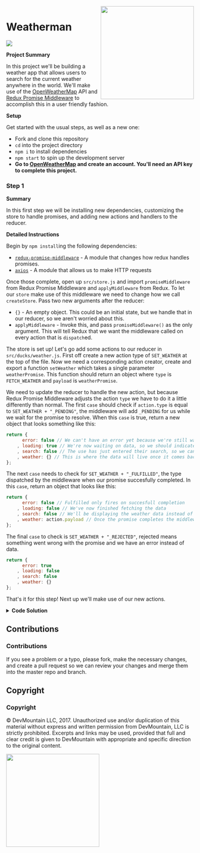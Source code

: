 <img src="https://devmounta.in/img/logowhiteblue.png" width="250" align="right">

# Weatherman

<img src="https://raw.githubusercontent.com/DevMountain/weatherman/master/solution.PNG"/>

**Project Summary**

In this project we'll be building a weather app that allows users to search for the current weather anywhere in the world. We'll make use of the [OpenWeatherMap](https://openweathermap.org/) API and [Redux Promise Middleware](https://github.com/pburtchaell/redux-promise-middleware) to accomplish this in a user friendly fashion.

**Setup**

Get started with the usual steps, as well as a new one:

* Fork and clone this repository
* `cd` into the project directory
* `npm i` to install dependencies
* `npm start` to spin up the development server
* **Go to [OpenWeatherMap](https://home.openweathermap.org/users/sign_up) and create an account. You'll need an API key to complete this project.**

### Step 1

**Summary**

In this first step we will be installing new dependencies, customizing the store to handle promises, and adding new actions and handlers to the reducer.

**Detailed Instructions**

Begin by `npm install`ing the following dependencies:

* [`redux-promise-middleware`](https://github.com/pburtchaell/redux-promise-middleware) - A module that changes how redux handles promises.
* [`axios`](https://github.com/mzabriskie/axios) - A module that allows us to make HTTP requests

Once those complete, open up `src/store.js` and import `promiseMiddleware` from Redux Promise Middleware and `applyMiddleware` from Redux. To let our `store` make use of this middleware we need to change how we call `createStore`. Pass two new arguments after the reducer:

* `{}` - An empty object. This could be an initial state, but we handle that in our reducer, so we aren't worried about this.
* `applyMiddleware` - Invoke this, and pass `promiseMiddleware()` as the only argument. This will tell Redux that we want the middleware called on every action that is `dispatch`ed.

The store is set up! Let's go add some actions to our reducer in `src/ducks/weather.js`. First off create a new action type of `SET_WEATHER` at the top of the file. Now we need a corresponding action creator, create and export a  function `setWeather` which takes a single parameter `weatherPromise`. This function should return an object where `type` is `FETCH_WEATHER` and `payload` is `weatherPromise`.

We need to update the reducer to handle the new action, but because Redux Promise Middleware adjusts the action `type` we have to do it a little differently than normal. The first `case` should check if `action.type` is equal to `SET_WEATHER + "_PENDING"`, the middleware will add `_PENDING` for us while we wait for the promise to resolve. When this `case` is true, return a new object that looks something like this:

```javascript
return {
	  error: false // We can't have an error yet because we're still waiting on the promise
	, loading: true // We're now waiting on data, so we should indicate to the user that something is loading
	, search: false // The use has just entered their search, so we can hide the search box now
	, weather: {} // This is where the data will live once it comes back to us
};
```

The next `case` needs to check for `SET_WEATHER + "_FULFILLED"`, the type dispatched by the middleware when our promise succesfully completed. In this `case`, return an object that looks like this:

```javascript
return {
	  error: false // Fulfilled only fires on succesfull completion
	, loading: false // We've now finished fetching the data
	, search: false // We'll be displaying the weather data instead of the search box
	, weather: action.payload // Once the promise completes the middleware will place the returned data onto `action.payload`
};
```

The final `case` to check is `SET_WEATHER + "_REJECTED"`, rejected means something went wrong with the promise and we have an error instead of data.

```javascript
return {
	  error: true
	, loading: false
	, search: false
	, weather: {}
};
```

That's it for this step! Next up we'll make use of our new actions.

<details>

<summary><b>Code Solution</b></summary>


<details>

<summary><code>src/store.js</code></summary>

```javascript
import { applyMiddleware, createStore } from "redux";
import promiseMiddleware from "redux-promise-middleware";

import weather from "./ducks/weather";

export default createStore( weather, {}, applyMiddleware( promiseMiddleware() ) );
```


</details>

<details>

<summary><code>src/ducks/weather.js</code></summary>

```javascript
const RESET = "RESET";
const SET_WEATHER = "SET_WEATHER";

const initialState = {
	  error: false
	, loading: false
	, search: true
	, weather: {}
};

export default function weather( state = initialState, action ) {
	switch ( action.type ) {
		case SET_WEATHER + "_PENDING":
			return {
				  error: false
				, loading: true
				, search: false
				, weather: {}
			};
		case SET_WEATHER + "_FULFULLED":
			return {
				  error: false
				, loading: false
				, search: false
				, weather: action.payload
			};
		case SET_WEATHER + "_REJECTED":
			return {
				  error: true
				, loading: false
				, search: false
				, weather: {}
			};
		case RESET: return initialState;
		default: return state;
	}
}

export function reset() {
	return { type: RESET };
}

export function setWeather( weatherPromise ) {
	return { payload: weatherPromise, type: SET_WEATHER };
}
```

</details>

</details>

## Contributions

### Contributions

If you see a problem or a typo, please fork, make the necessary changes, and create a pull request so we can review your changes and merge them into the master repo and branch.

## Copyright

### Copyright

© DevMountain LLC, 2017. Unauthorized use and/or duplication of this material without express and written permission from DevMountain, LLC is strictly prohibited. Excerpts and links may be used, provided that full and clear credit is given to DevMountain with appropriate and specific direction to the original content.

<img src="https://devmounta.in/img/logowhiteblue.png" width="250">